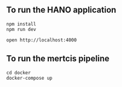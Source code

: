 ## To run the HANO application
```
npm install
npm run dev
```

```
open http://localhost:4000
```

## To run the mertcis pipeline

```
cd docker
docker-compose up
```
